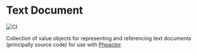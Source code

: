 Text Document
=============

![CI](https://github.com/phpactor/text-document/workflows/CI/badge.svg)

Collection of value objects for representing and referencing text documents
(principally source code) for use with [Phpactor](https://phpactor/phpactor).
